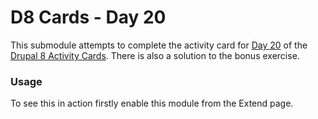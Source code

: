 # D8 Cards - Day 20

This submodule attempts to complete the activity card for [Day 20](https://www.d8cards.com/sites/default/files/2016-05/Day%2007%20-%20Cron%20Queuing%20-rev05132016.pdf) of the [Drupal 8 Activity Cards](https://www.d8cards.com/). There is also a solution to the bonus exercise.

### Usage

To see this in action firstly enable this module from the Extend page.
